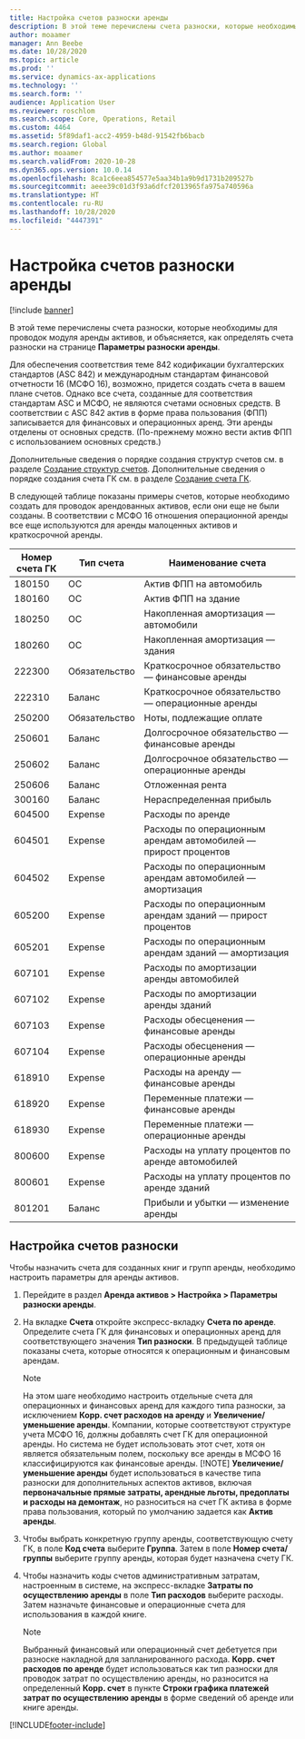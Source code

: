 ```yaml
---
title: Настройка счетов разноски аренды
description: В этой теме перечислены счета разноски, которые необходимы для проводок модуля аренды активов, и объясняется, как определять счета разноски на странице "Параметры разноски аренды".
author: moaamer
manager: Ann Beebe
ms.date: 10/28/2020
ms.topic: article
ms.prod: ''
ms.service: dynamics-ax-applications
ms.technology: ''
ms.search.form: ''
audience: Application User
ms.reviewer: roschlom
ms.search.scope: Core, Operations, Retail
ms.custom: 4464
ms.assetid: 5f89daf1-acc2-4959-b48d-91542fb6bacb
ms.search.region: Global
ms.author: moaamer
ms.search.validFrom: 2020-10-28
ms.dyn365.ops.version: 10.0.14
ms.openlocfilehash: 8ca1c6eea854577e5aa34b1a9b9d1731b209527b
ms.sourcegitcommit: aeee39c01d3f93a6dfcf2013965fa975a740596a
ms.translationtype: HT
ms.contentlocale: ru-RU
ms.lasthandoff: 10/28/2020
ms.locfileid: "4447391"
---
```

# <a name="set-up-lease-posting-accounts"></a>Настройка счетов разноски аренды

[!include [banner](../includes/banner.md)]

В этой теме перечислены счета разноски, которые необходимы для проводок модуля аренды активов, и объясняется, как определять счета разноски на странице **Параметры разноски аренды**.

Для обеспечения соответствия теме 842 кодификации бухгалтерских стандартов (ASC 842) и международным стандартам финансовой отчетности 16 (МСФО 16), возможно, придется создать счета в вашем плане счетов. Однако все счета, созданные для соответствия стандартам ASC и МСФО, не являются счетами основных средств. В соответствии с ASC 842 актив в форме права пользования (ФПП) записывается для финансовых и операционных аренд. Эти аренды отделены от основных средств. (По-прежнему можно вести актив ФПП с использованием основных средств.)

Дополнительные сведения о порядке создания структур счетов см. в разделе [Создание структур счетов](../general-ledger/tasks/create-account-structures.md). Дополнительные сведения о порядке создания счета ГК см. в разделе [Создание счета ГК](../general-ledger/tasks/create-main-account.md).

В следующей таблице показаны примеры счетов, которые необходимо создать для проводок арендованных активов, если они еще не были созданы. В соответствии с МСФО 16 отношения операционной аренды все еще используются для аренды малоценных активов и краткосрочной аренды.

| Номер счета ГК | Тип счета  | Наименование счета                                          |
|-----------------------|---------------|-------------------------------------------------------|
| 180150                | ОС         | Актив ФПП на автомобиль                                     |
| 180160                | ОС         | Актив ФПП на здание                                    |
| 180250                | ОС         | Накопленная амортизация — автомобили                   |
| 180260                | ОС         | Накопленная амортизация — здания                  |
| 222300                | Обязательство     | Краткосрочное обязательство — финансовые аренды                |
| 222310                | Баланс | Краткосрочное обязательство — операционные аренды              |
| 250200                | Обязательство     | Ноты, подлежащие оплате                                         |
| 250601                | Баланс | Долгосрочное обязательство — финансовые аренды                 |
| 250602                | Баланс | Долгосрочное обязательство — операционные аренды               |
| 250606                | Баланс | Отложенная рента                                         |
| 300160                | Баланс | Нераспределенная прибыль                                     |
| 604500                | Expense       | Расходы по аренде                                         |
| 604501                | Expense       | Расходы по операционным арендам автомобилей — прирост процентов  |
| 604502                | Expense       | Расходы по операционным арендам автомобилей — амортизация        |
| 605200                | Expense       | Расходы по операционным арендам зданий — прирост процентов |
| 605201                | Expense       | Расходы по операционным арендам зданий — амортизация       |
| 607101                | Expense       | Расходы по амортизации аренды автомобилей                    |
| 607102                | Expense       | Расходы по амортизации аренды зданий                   |
| 607103                | Expense       | Расходы обесценения — финансовые аренды                   |
| 607104                | Expense       | Расходы обесценения — операционные аренды                 |
| 618910                | Expense       | Расходы на аренду — финансовые аренды                        |
| 618920                | Expense       | Переменные платежи — финансовые аренды                    |
| 618930                | Expense       | Переменные платежи — операционные аренды                  |
| 800600                | Expense       | Расходы на уплату процентов по аренде автомобилей                        |
| 800601                | Expense       | Расходы на уплату процентов по аренде зданий                       |
| 801201                | Баланс | Прибыли и убытки — изменение аренды                      |

## <a name="configure-posting-accounts"></a>Настройка счетов разноски

Чтобы назначить счета для созданных книг и групп аренды, необходимо настроить параметры для аренды активов.

1. Перейдите в раздел **Аренда активов \> Настройка \> Параметры разноски аренды**.
2. На вкладке **Счета** откройте экспресс-вкладку **Счета по аренде**. Определите счета ГК для финансовых и операционных аренд для соответствующего значения **Тип разноски**. В предыдущей таблице показаны счета, которые относятся к операционным и финансовым арендам.

    > [!NOTE]
    > На этом шаге необходимо настроить отдельные счета для операционных и финансовых аренд для каждого типа разноски, за исключением **Корр. счет расходов на аренду** и **Увеличение/уменьшение аренды**. Компании, которые соответствуют структуре учета МСФО 16, должны добавлять счет ГК для операционной аренды. Но система не будет использовать этот счет, хотя он является обязательным полем, поскольку все аренды в МСФО 16 классифицируются как финансовые аренды.
    >[!NOTE]
    > **Увеличение/уменьшение аренды** будет использоваться в качестве типа разноски для дополнительных аспектов активов, включая **первоначальные прямые затраты, арендные льготы, предоплаты и расходы на демонтаж**, но разноситься на счет ГК актива в форме права пользования, который по умолчанию задается как **Актив аренды**.        
    
3. Чтобы выбрать конкретную группу аренды, соответствующую счету ГК, в поле **Код счета** выберите **Группа**. Затем в поле **Номер счета/группы** выберите группу аренды, которая будет назначена счету ГК.
4. Чтобы назначить коды счетов административным затратам, настроенным в системе, на экспресс-вкладке **Затраты по осуществлению аренды** в поле **Тип расходов** выберите расходы. Затем назначьте финансовые и операционные счета для использования в каждой книге.

    > [!NOTE]
    > Выбранный финансовый или операционный счет дебетуется при разноске накладной для запланированного расхода.
    > **Корр. счет расходов по аренде** будет использоваться как тип разноски для проводок затрат по осуществлению аренды, но разносится на определенный **Корр. счет** в пункте **Строки графика платежей затрат по осуществлению аренды** в форме сведений об аренде или книге аренды.   


[!INCLUDE[footer-include](../../includes/footer-banner.md)]